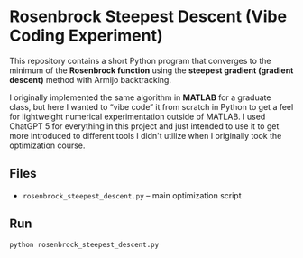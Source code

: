 # Rosenbrock Steepest Descent (Vibe Coding Experiment)

This repository contains a short Python program that converges to the minimum of the **Rosenbrock function** using the **steepest gradient (gradient descent)** method with Armijo backtracking.

I originally implemented the same algorithm in **MATLAB** for a graduate class, but here I wanted to “vibe code” it from scratch in Python to get a feel for lightweight numerical experimentation outside of MATLAB.  I used ChatGPT 5 for everything in this project and just intended to use it to get more introduced to different tools I didn't utilize when I originally took the optimization course.

## Files
- `rosenbrock_steepest_descent.py` – main optimization script  

## Run
```bash
python rosenbrock_steepest_descent.py
